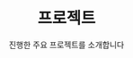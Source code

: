 ---
title: "프로젝트"
subtitle: "진행한 주요 프로젝트를 소개합니다"
type: landing
# ✅ 이 페이지는 /project/ 에 해당함
# 홈과 완전히 분리되어 작동합니다.

sections:
  - block: collection
    content:
      title: ""
      text: "진행 중이거나 완료된 프로젝트들을 모아둔 포트폴리오 섹션입니다 💡"
      filters:
        folders:
          - project          # ✅ content/project/ 폴더 내의 카드 파일들 자동 불러오기
    design:
      view: card_2x2       # ✅ grid
      columns: 4             # ✅ 한 줄에 4개 카드
      gap: 20                # ✅ 카드 간격(px)
      fill_image: true       # ✅ 이미지를 카드 배경으로 채움
      aspect_ratio: 16x9     # ✅ 비율 고정 (세로 불균형 방지)
      background:
        color: "#fff2e0"     # ✅ 페이지 전체 배경색 (당신의 톤에 맞춤)
      spacing:
        padding: [10, 0, 40, 0]  # ✅ 위·아래 여백 살짝만 남기기
---